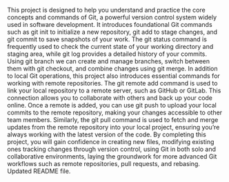 This project is designed to help you understand and practice the core concepts and commands of Git, a powerful version control system widely used in software development. 
It introduces foundational Git commands such as git init to initialize a new repository, git add to stage changes, and git commit to save snapshots of your work.
The git status command is frequently used to check the current state of your working directory and staging area, while git log provides a detailed history of your commits.
Using git branch we can create and manage branches, switch between them with git checkout, and combine changes using git merge.
In addition to local Git operations, this project also introduces essential commands for working with remote repositories. The git remote add command is used to link your local repository to a remote server, such as GitHub or GitLab. This connection allows you to collaborate with others and back up your code online.
Once a remote is added, you can use git push to upload your local commits to the remote repository, making your changes accessible to other team members. Similarly, the git pull command is used to fetch and merge updates from the remote repository into your local project, ensuring you’re always working with the latest version of the code.
By completing this project, you will gain confidence in creating new files, modifying existing ones tracking changes through version control, using Git in both solo and collaborative environments, laying the groundwork for more advanced Git workflows such as remote repositories, pull requests, and rebasing.
Updated README file.